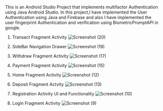 This is an Android Studio Project that implements multifactor Authentication using Java Android Studio. In this project,I have implemented the User Authentication using Java and Firebase and also I 
have implemented the user fingerprint Authentication and verification using BiometricPromptAPI in google.

1. Transact Fragment Activity
![Screenshot (20)](https://github.com/Chaser-254/ProgressProject/assets/81488755/9602f271-4938-46aa-8ea0-bb4ea9686a7e)

2. SideBar Navigation Drawer
![Screenshot (19)](https://github.com/Chaser-254/ProgressProject/assets/81488755/939a1b49-1690-4c51-965c-0a1fb1e90aa8)

3. Withdraw Fragment Activity
![Screenshot (17)](https://github.com/Chaser-254/ProgressProject/assets/81488755/a48da066-cdba-4642-8457-e6a23071f7b4)

4. Payment Fragment Activity
![Screenshot (15)](https://github.com/Chaser-254/ProgressProject/assets/81488755/16c76c2a-66c2-468b-a8c3-0980dbc78c01)

5. Home Fragment Activity
![Screenshot (12)](https://github.com/Chaser-254/ProgressProject/assets/81488755/b6e18793-d238-493e-a660-10a1fedb9cac)

6. Deposit Fragment Actvity
![Screenshot (13)](https://github.com/Chaser-254/ProgressProject/assets/81488755/da9ce798-3faf-4c62-92e9-486e7f1fbdc9)

7. Registration Activity UI and Functionality
![Screenshot (10)](https://github.com/Chaser-254/ProgressProject/assets/81488755/9ab7ceb0-3c40-47dc-a3c9-31b207d92844)

8. Login Fragment Activity
![Screenshot (9)](https://github.com/Chaser-254/ProgressProject/assets/81488755/c7f7d470-974f-4e9b-8ece-063e9b7e66a9)

